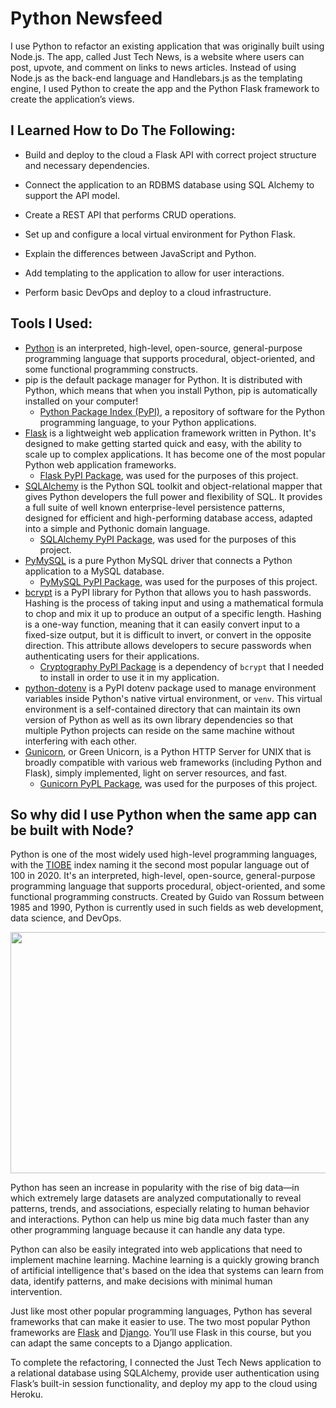 # Python Newsfeed
I use Python to refactor an existing application that was originally built using Node.js. The app, called Just Tech News, is a website where users can post, upvote, and comment on links to news articles. Instead of using Node.js as the back-end language and Handlebars.js as the templating engine, I used Python to create the app and the Python Flask framework to create the application’s views.

## I Learned How to Do The Following:

- Build and deploy to the cloud a Flask API with correct project structure and necessary dependencies.

- Connect the application to an RDBMS database using SQL Alchemy to support the API model.

- Create a REST API that performs CRUD operations.

- Set up and configure a local virtual environment for Python Flask.

- Explain the differences between JavaScript and Python.

- Add templating to the application to allow for user interactions.

- Perform basic DevOps and deploy to a cloud infrastructure.

## Tools I Used:

- [Python](https://www.python.org/) is an interpreted, high-level, open-source, general-purpose programming language that supports procedural, object-oriented, and some functional programming constructs.
- pip is the default package manager for Python. It is distributed with Python, which means that when you install Python, pip is automatically installed on your computer!
  - [Python Package Index (PyPI)](https://pypi.org/), a repository of software for the Python programming language, to your Python applications.
- [Flask](https://palletsprojects.com/p/flask/) is a lightweight web application framework written in Python. It's designed to make getting started quick and easy, with the ability to scale up to complex applications. It has become one of the most popular Python web application frameworks.
  - [Flask PyPI Package](https://pypi.org/project/Flask/), was used for the purposes of this project.
- [SQLAlchemy](https://www.sqlalchemy.org/) is the Python SQL toolkit and object-relational mapper that gives Python developers the full power and flexibility of SQL. It provides a full suite of well known enterprise-level persistence patterns, designed for efficient and high-performing database access, adapted into a simple and Pythonic domain language.
  - [SQLAlchemy PyPI Package](https://pypi.org/project/SQLAlchemy/), was used for the purposes of this project.
- [PyMySQL](https://pymysql.readthedocs.io/en/latest/) is a pure Python MySQL driver that connects a Python application to a MySQL database.
  - [PyMySQL PyPI Package](https://pypi.org/project/PyMySQL/), was used for the purposes of this project.
- [bcrypt](https://pypi.org/project/bcrypt/) is a PyPI library for Python that allows you to hash passwords. Hashing is the process of taking input and using a mathematical formula to chop and mix it up to produce an output of a specific length. Hashing is a one-way function, meaning that it can easily convert input to a fixed-size output, but it is difficult to invert, or convert in the opposite direction. This attribute allows developers to secure passwords when authenticating users for their applications.
  - [Cryptography PyPl Package](https://pypi.org/project/cryptography/) is a dependency of ``bcrypt`` that I needed to install in order to use it in my application.
- [python-dotenv](https://pypi.org/project/python-dotenv/) is a PyPI dotenv package used to manage environment variables inside Python's native virtual environment, or ``venv``. This virtual environment is a self-contained directory that can maintain its own version of Python as well as its own library dependencies so that multiple Python projects can reside on the same machine without interfering with each other.
- [Gunicorn](https://docs.gunicorn.org/en/stable/), or Green Unicorn, is a Python HTTP Server for UNIX that is broadly compatible with various web frameworks (including Python and Flask), simply implemented, light on server resources, and fast.
  - [Gunicorn PyPL Package](https://pypi.org/project/gunicorn/), was used for the purposes of this project.

## So why did I use Python when the same app can be built with Node?

Python is one of the most widely used high-level programming languages, with the [TIOBE](https://www.tiobe.com/tiobe-index/) index naming it the second most popular language out of 100 in 2020. It's an interpreted, high-level, open-source, general-purpose programming language that supports procedural, object-oriented, and some functional programming constructs. Created by Guido van Rossum between 1985 and 1990, Python is currently used in such fields as web development, data science, and DevOps.  

<p align="center">
  <img width="953" height="386" src="https://user-images.githubusercontent.com/52815609/149565520-226a9f4a-9741-496d-9861-7b7e163380f2.png">
</p>

Python has seen an increase in popularity with the rise of big data—in which extremely large datasets are analyzed computationally to reveal patterns, trends, and associations, especially relating to human behavior and interactions. Python can help us mine big data much faster than any other programming language because it can handle any data type.

Python can also be easily integrated into web applications that need to implement machine learning. Machine learning is a quickly growing branch of artificial intelligence that's based on the idea that systems can learn from data, identify patterns, and make decisions with minimal human intervention.  

Just like most other popular programming languages, Python has several frameworks that can make it easier to use. The two most popular Python frameworks are [Flask](https://flask.palletsprojects.com/en/2.0.x/) and [Django](https://www.djangoproject.com/). You’ll use Flask in this course, but you can adapt the same concepts to a Django application.

To complete the refactoring, I connected the Just Tech News application to a relational database using SQLAlchemy, provide user authentication using Flask’s built-in session functionality, and deploy my app to the cloud using Heroku.
